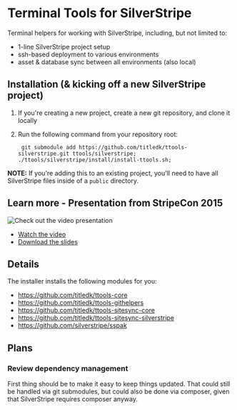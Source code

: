# Terminal Tools for SilverStripe

Terminal helpers for working with SilverStripe, including, but not limited to:

* 1-line SilverStripe project setup
* ssh-based deployment to various environments
* asset & database sync between all environments (also local)

## Installation (& kicking off a new SilverStripe project)

1. If you're creating a new project, create a new git repository, and clone it locally
2. Run the following command from your repository root:

		git submodule add https://github.com/titledk/ttools-silverstripe.git ttools/silverstripe; ./ttools/silverstripe/install/install-ttools.sh;


**NOTE:** If you're adding this to an existing project, you'll need to have all SilverStripe files inside of a `public` directory.

## Learn more - Presentation from StripeCon 2015

![Check out the video presentation](https://i.vimeocdn.com/video/540923620.png)


* [Watch the video](https://vimeo.com/143360071)
* [Download the slides](http://www.anselm.dk/static/talks/stripecon-2015/ttools.pdf)




## Details

The installer installs the following modules for you:

* https://github.com/titledk/ttools-core
* https://github.com/titledk/ttools-githelpers
* https://github.com/titledk/ttools-sitesync-core
* https://github.com/titledk/ttools-sitesync-silverstripe
* https://github.com/silverstripe/sspak



## Plans


### Review dependency management

First thing should be to make it easy to keep things updated.
That could still be handled via git submodules, but could
also be done via composer, given that SilverStripe requires
composer anyway.

